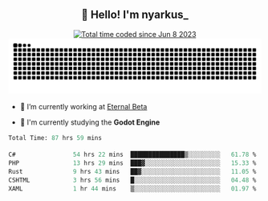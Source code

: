 <h2 align="center">👋 Hello! I'm nyarkus_</h2>
<p align="center">
  <a href="https://wakatime.com/@8f9aa332-6725-4e00-a5d9-b2317a4b74a6">
    <img src="https://wakatime.com/badge/user/8f9aa332-6725-4e00-a5d9-b2317a4b74a6.svg" alt="Total time coded since Jun 8 2023" />
  </a>
  <br>
  <img src = "https://github.com/nyarkus/nyarkus/blob/output/github-snake-dark.svg">
</p>

- 🔭 I’m currently working at [Eternal Beta](https://github.com/Kacianoki/Eternal-Beta)
<!--- 💬 Ask me about **nothing :<**-->
- 🌱 I'm currently studying the **Godot Engine**

<!--START_SECTION:waka-->

```fs
Total Time: 87 hrs 59 mins

C#                54 hrs 22 mins  ███████████████▒░░░░░░░░░   61.78 %
PHP               13 hrs 29 mins  ███▓░░░░░░░░░░░░░░░░░░░░░   15.33 %
Rust              9 hrs 43 mins   ██▓░░░░░░░░░░░░░░░░░░░░░░   11.05 %
CSHTML            3 hrs 56 mins   █░░░░░░░░░░░░░░░░░░░░░░░░   04.48 %
XAML              1 hr 44 mins    ▒░░░░░░░░░░░░░░░░░░░░░░░░   01.97 %
```

<!--END_SECTION:waka-->
